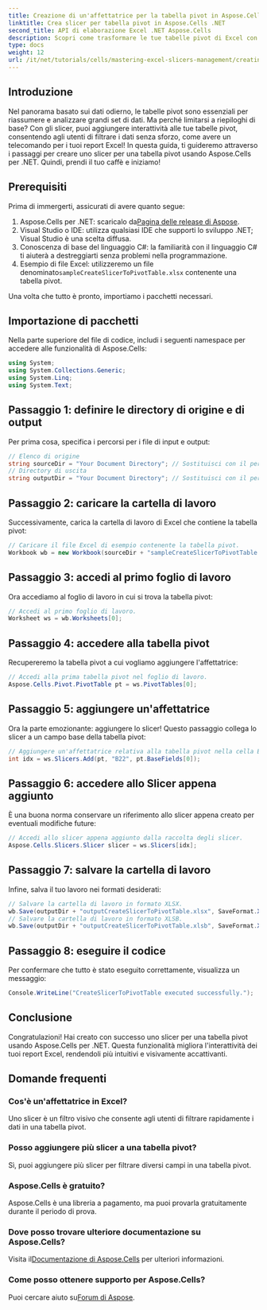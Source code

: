 ```yaml
---
title: Creazione di un'affettatrice per la tabella pivot in Aspose.Cells .NET
linktitle: Crea slicer per tabella pivot in Aspose.Cells .NET
second_title: API di elaborazione Excel .NET Aspose.Cells
description: Scopri come trasformare le tue tabelle pivot di Excel con slicer interattivi usando Aspose.Cells per .NET. Questa guida completa ti accompagna attraverso il processo.
type: docs
weight: 12
url: /it/net/tutorials/cells/mastering-excel-slicers-management/creating-slicer-for-pivot-table/
---
```

## Introduzione

Nel panorama basato sui dati odierno, le tabelle pivot sono essenziali per riassumere e analizzare grandi set di dati. Ma perché limitarsi a riepiloghi di base? Con gli slicer, puoi aggiungere interattività alle tue tabelle pivot, consentendo agli utenti di filtrare i dati senza sforzo, come avere un telecomando per i tuoi report Excel! In questa guida, ti guideremo attraverso i passaggi per creare uno slicer per una tabella pivot usando Aspose.Cells per .NET. Quindi, prendi il tuo caffè e iniziamo!

## Prerequisiti

Prima di immergerti, assicurati di avere quanto segue:

1. Aspose.Cells per .NET: scaricalo da[Pagina delle release di Aspose](https://releases.aspose.com/cells/net/).
2. Visual Studio o IDE: utilizza qualsiasi IDE che supporti lo sviluppo .NET; Visual Studio è una scelta diffusa.
3. Conoscenza di base del linguaggio C#: la familiarità con il linguaggio C# ti aiuterà a destreggiarti senza problemi nella programmazione.
4.  Esempio di file Excel: utilizzeremo un file denominato`sampleCreateSlicerToPivotTable.xlsx` contenente una tabella pivot.

Una volta che tutto è pronto, importiamo i pacchetti necessari.

## Importazione di pacchetti

Nella parte superiore del file di codice, includi i seguenti namespace per accedere alle funzionalità di Aspose.Cells:

```csharp
using System;
using System.Collections.Generic;
using System.Linq;
using System.Text;
```

## Passaggio 1: definire le directory di origine e di output

Per prima cosa, specifica i percorsi per i file di input e output:

```csharp
// Elenco di origine
string sourceDir = "Your Document Directory"; // Sostituisci con il percorso della directory di origine
// Directory di uscita
string outputDir = "Your Document Directory"; // Sostituisci con il percorso della directory di output
```

## Passaggio 2: caricare la cartella di lavoro

Successivamente, carica la cartella di lavoro di Excel che contiene la tabella pivot:

```csharp
// Caricare il file Excel di esempio contenente la tabella pivot.
Workbook wb = new Workbook(sourceDir + "sampleCreateSlicerToPivotTable.xlsx");
```

## Passaggio 3: accedi al primo foglio di lavoro

Ora accediamo al foglio di lavoro in cui si trova la tabella pivot:

```csharp
// Accedi al primo foglio di lavoro.
Worksheet ws = wb.Worksheets[0];
```

## Passaggio 4: accedere alla tabella pivot

Recupereremo la tabella pivot a cui vogliamo aggiungere l'affettatrice:

```csharp
// Accedi alla prima tabella pivot nel foglio di lavoro.
Aspose.Cells.Pivot.PivotTable pt = ws.PivotTables[0];
```

## Passaggio 5: aggiungere un'affettatrice

Ora la parte emozionante: aggiungere lo slicer! Questo passaggio collega lo slicer a un campo base della tabella pivot:

```csharp
// Aggiungere un'affettatrice relativa alla tabella pivot nella cella B22.
int idx = ws.Slicers.Add(pt, "B22", pt.BaseFields[0]);
```

## Passaggio 6: accedere allo Slicer appena aggiunto

È una buona norma conservare un riferimento allo slicer appena creato per eventuali modifiche future:

```csharp
// Accedi allo slicer appena aggiunto dalla raccolta degli slicer.
Aspose.Cells.Slicers.Slicer slicer = ws.Slicers[idx];
```

## Passaggio 7: salvare la cartella di lavoro

Infine, salva il tuo lavoro nei formati desiderati:

```csharp
// Salvare la cartella di lavoro in formato XLSX.
wb.Save(outputDir + "outputCreateSlicerToPivotTable.xlsx", SaveFormat.Xlsx);
// Salvare la cartella di lavoro in formato XLSB.
wb.Save(outputDir + "outputCreateSlicerToPivotTable.xlsb", SaveFormat.Xlsb);
```

## Passaggio 8: eseguire il codice

Per confermare che tutto è stato eseguito correttamente, visualizza un messaggio:

```csharp
Console.WriteLine("CreateSlicerToPivotTable executed successfully.");
```

## Conclusione

Congratulazioni! Hai creato con successo uno slicer per una tabella pivot usando Aspose.Cells per .NET. Questa funzionalità migliora l'interattività dei tuoi report Excel, rendendoli più intuitivi e visivamente accattivanti. 

## Domande frequenti

### Cos'è un'affettatrice in Excel?
Uno slicer è un filtro visivo che consente agli utenti di filtrare rapidamente i dati in una tabella pivot.

### Posso aggiungere più slicer a una tabella pivot?
Sì, puoi aggiungere più slicer per filtrare diversi campi in una tabella pivot.

### Aspose.Cells è gratuito?
Aspose.Cells è una libreria a pagamento, ma puoi provarla gratuitamente durante il periodo di prova.

### Dove posso trovare ulteriore documentazione su Aspose.Cells?
 Visita il[Documentazione di Aspose.Cells](https://reference.aspose.com/cells/net/) per ulteriori informazioni.

### Come posso ottenere supporto per Aspose.Cells?
 Puoi cercare aiuto su[Forum di Aspose](https://forum.aspose.com/c/cells/9).
